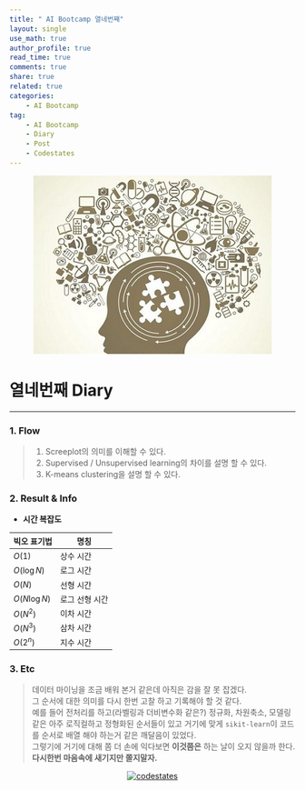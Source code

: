 ```yaml
---
title: " AI Bootcamp 열네번째"
layout: single
use_math: true
author_profile: true
read_time: true
comments: true
share: true
related: true
categories:
    - AI Bootcamp
tag:
    - AI Bootcamp
    - Diary
    - Post
    - Codestates
---
```

<p align="center">
  <img src="/assets/img/post/AIbootcamp.jpg" alt="AI Bootcamp"/>
</p>  

# 열네번째 Diary  
---  

### 1. Flow  

> 1. Screeplot의 의미를 이해할 수 있다.
> 2. Supervised / Unsupervised learning의 차이를 설명 할 수 있다.
> 3. K-means clustering을 설명 할 수 있다.  

### 2. Result & Info  

* **시간 복잡도**  

|빅오 표기법|명칭|
|---|---|
|$O(1)$|상수 시간|
|$O(\log N)$|로그 시간|
|$O(N)$|선형 시간|
|$O(N\log N)$|로그 선형 시간|
|$O(N^2)$|이차 시간|
|$O(N^3)$|삼차 시간|
|$O(2^n)$|지수 시간|  

### 3. Etc  

> 데이터 마이닝을 조금 배워 본거 같은데 아직은 감을 잘 못 잡겠다.  
그 순서에 대한 의미를 다시 한번 고찰 하고 기록해야 할 것 같다.  
예를 들어 전처리를 하고(라벨링과 더비변수화 같은?) 정규화, 차원축소, 모델링 같은 아주 로직컬하고 정형화된 순서들이 있고 거기에 맞게 `sikit-learn`이 코드를 순서로 배열 해야 하는거 같은 깨달음이 있었다.  
그렇기에 거기에 대해 쫌 더 손에 익다보면 **이것쯤은** 하는 날이 오지 않을까 한다.  
**다시한번 마음속에 새기지만 쫄지말자.**  

<p align="center">
    <a href="https://codestates.com" target = "_blank">
        <img src="https://i.imgur.com/RDAD11M.png" 
        width="300" height="300"
        alt="codestates"/>
    </a>
</p> 
